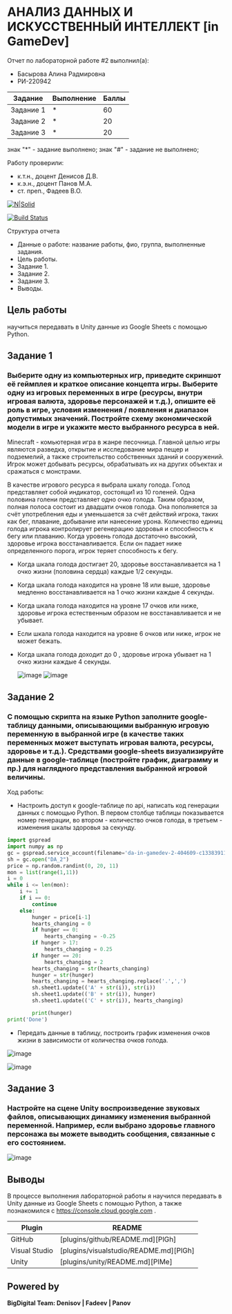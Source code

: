 # АНАЛИЗ ДАННЫХ И ИСКУССТВЕННЫЙ ИНТЕЛЛЕКТ [in GameDev]
Отчет по лабораторной работе #2 выполнил(а):
- Басырова Алина Радмировна
- РИ-220942

| Задание | Выполнение | Баллы |
| ------ | ------ | ------ |
| Задание 1 | * | 60 |
| Задание 2 | * | 20 |
| Задание 3 | * | 20 |

знак "*" - задание выполнено; знак "#" - задание не выполнено;

Работу проверили:
- к.т.н., доцент Денисов Д.В.
- к.э.н., доцент Панов М.А.
- ст. преп., Фадеев В.О.

[![N|Solid](https://cldup.com/dTxpPi9lDf.thumb.png)](https://nodesource.com/products/nsolid)

[![Build Status](https://travis-ci.org/joemccann/dillinger.svg?branch=master)](https://travis-ci.org/joemccann/dillinger)

Структура отчета
- Данные о работе: название работы, фио, группа, выполненные задания.
- Цель работы.
- Задание 1.
- Задание 2.
- Задание 3.
- Выводы.

## Цель работы
научиться передавать в Unity данные из Google Sheets с помощью Python.

## Задание 1
### Выберите одну из компьютерных игр, приведите скриншот её геймплея и краткое описание концепта игры. Выберите одну из игровых переменных в игре (ресурсы, внутри игровая валюта, здоровье персонажей и т.д.), опишите её роль в игре, условия изменения / появления и диапазон допустимых значений. Постройте схему экономической модели в игре и укажите место выбранного ресурса в ней.


Minecraft - комьютерная игра в жанре песочница. Главной целью игры являются разведка, открытие и исследование мира пещер и подземелий, а также строительство собственных зданий и сооружений. Игрок может добывать ресурсы, обрабатывать их на других объектах и сражаться с монстрами.

В качестве игрового ресурса я выбрала шкалу голода. Голод представляет собой индикатор, состоящи1 из 10 голеней. Одна половина голени представляет одно очко голода. Таким образом, полная полоса состоит из двадцати очков голода. Она пополняется за счёт употребления еды и уменьшается за счёт действий игрока, таких как бег, плавание, добывание или нанесение урона. Количество единиц голода игрока контролирует регенерацию здоровья и способность к бегу или плаванию. Когда уровень голода достаточно высокий, здоровье игрока восстанавливается. Если он падает ниже определенного порога, игрок теряет способность к бегу.

- Когда шкала голода достигает 20, здоровье восстанавливается на 1 очко жизни (половина сердца) каждые 1/2 секунды.‌ 
- Когда шкала голода находится на уровне 18 или выше, здоровье медленно восстанавливается на 1 очко жизни каждые 4 секунды.
- Когда шкала голода находится на уровне 17 очков или ниже, здоровье игрока естественным образом не восстанавливается и не убывает.
- Если шкала голода находится на уровне 6  очков или ниже, игрок не может бежать.
- Когда шкала голода доходит до 0  , здоровье игрока убывает на 1 очко жизни каждые 4 секунды.

  ![image](https://github.com/AlinaBasyrova/DA_in_GameDev_2/assets/129521982/125059f8-d6e7-46ad-b55a-5b8a1b005b6a)
  ![image](https://github.com/AlinaBasyrova/DA_in_GameDev_2/assets/129521982/f0a55997-7fb7-4cd0-908a-65c63f0ebc5e)




## Задание 2
### С помощью скрипта на языке Python заполните google-таблицу данными, описывающими выбранную игровую переменную в выбранной игре (в качестве таких переменных может выступать игровая валюта, ресурсы, здоровье и т.д.). Средствами google-sheets визуализируйте данные в google-таблице (постройте график, диаграмму и пр.) для наглядного представления выбранной игровой величины.

Ход работы:
- Настроить доступ к google-таблице по api, написать код генерации данных с помощью Python. В первом столбце таблицы показывается номер генерации, во втором - количество очков голода, в третьем - изменения шкалы здоровья за секунду.

```py
import gspread
import numpy as np
gc = gspread.service_account(filename='da-in-gamedev-2-404609-c13383911b0b.json')
sh = gc.open("DA_2")
price = np.random.randint(0, 20, 11)
mon = list(range(1,11))
i = 0
while i <= len(mon):
    i += 1
    if i == 0:
        continue
    else:
        hunger = price[i-1]
        hearts_changing = 0
        if hunger == 0:
            hearts_changing = -0.25
        if hunger > 17:
            hearts_changing = 0.25
        if hunger == 20:
            hearts_changing = 2
        hearts_changing = str(hearts_changing)
        hunger = str(hunger)
        hearts_changing = hearts_changing.replace('.',',')
        sh.sheet1.update(('A' + str(i)), str(i))
        sh.sheet1.update(('B' + str(i)), hunger)
        sh.sheet1.update(('C' + str(i)), hearts_changing)

        print(hunger)
print('Done')
```

- Передать данные в таблицу, построить график изменения очков жизни в зависимости от количества очков голода.

![image](https://github.com/AlinaBasyrova/DA_in_GameDev_2/assets/129521982/50369c93-c2f1-4b02-aa5e-d1b48ad00272)

![image](https://github.com/AlinaBasyrova/DA_in_GameDev_2/assets/129521982/ae685348-fcbd-45bb-a7bd-79dafda607b0)


## Задание 3
### Настройте на сцене Unity воспроизведение звуковых файлов, описывающих динамику изменения выбранной переменной. Например, если выбрано здоровье главного персонажа вы можете выводить сообщения, связанные с его состоянием.

![image](https://github.com/AlinaBasyrova/DA_in_GameDev_2/assets/129521982/d0fa6267-3114-4c20-ac0e-4a8f4f2617f7)



## Выводы

В процессе выполнения лабораторной работы я научился передавать в Unity данные из Google Sheets с помощью Python, а также познакомился с https://console.cloud.google.com .

| Plugin | README |
| ------ | ------ |
| GitHub | [plugins/github/README.md][PlGh] |
| Visual Studio| [plugins/visualstudio/README.md][PlGh] |
| Unity | [plugins/unity/README.md][PlMe] |

## Powered by

**BigDigital Team: Denisov | Fadeev | Panov**
